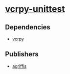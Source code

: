 # [vcrpy-unittest](https://pypi.org/project/vcrpy-unittest)

## Dependencies
- [vcrpy](packages/v/vcrpy.md)



## Publishers
- [agriffis](https://pypi.org/user/agriffis)

